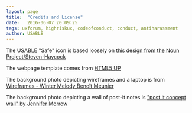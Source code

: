 ```yaml
---
layout: page
title:  "Credits and License"
date:   2016-06-07 20:09:25
tags: uxforum, highriskux, codeofconduct, conduct, antiharassment
author: USABLE
---
```



The USABLE "Safe" icon is based loosely on [this design from the Noun Project/Steven-Haycock](https://thenounproject.com/search/?q=safe&i=18255")

The webpage template comes from [HTML5 UP](http://html5up.net)

The background photo depicting wireframes and a laptop is from [Wireframes - Winter Melody Benoît Meunier](https://www.flickr.com/photos/benoitmeunier/6384879257)

The background photo depicting a wall of post-it notes is ["post it concept wall" by Jennifer Morrow](https://www.flickr.com/photos/donotlick/8447353012)


